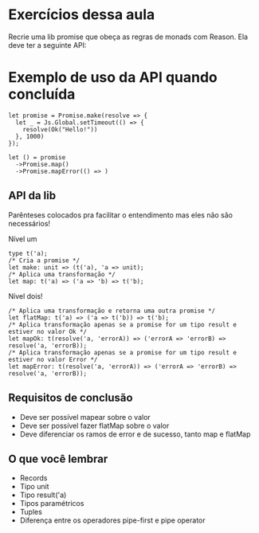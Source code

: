 # Exercícios dessa aula


Recrie uma lib promise que obeça as regras de monads com Reason.
Ela deve ter a seguinte API:

# Exemplo de uso da API quando concluída
```
let promise = Promise.make(resolve => {
  let _ = Js.Global.setTimeout(() => {
    resolve(Ok("Hello!"))
  }, 1000)
});

let () = promise
  ->Promise.map()
  ->Promise.mapError(() => )
```

## API da lib

Parênteses colocados pra facilitar o entendimento mas eles não são necessários!

Nível um
```reason
type t('a);
/* Cria a promise */
let make: unit => (t('a), 'a => unit);
/* Aplica uma transformação */
let map: t('a) => ('a => 'b) => t('b);
```

Nível dois!
```reason
/* Aplica uma transformação e retorna uma outra promise */
let flatMap: t('a) => ('a => t('b)) => t('b);
/* Aplica transformação apenas se a promise for um tipo result e estiver no valor Ok */
let mapOk: t(resolve('a, 'errorA)) => ('errorA => 'errorB) => resolve('a, 'errorB));
/* Aplica transformação apenas se a promise for um tipo result e estiver no valor Error */
let mapError: t(resolve('a, 'errorA)) => ('errorA => 'errorB) => resolve('a, 'errorB));
```

## Requisitos de conclusão
- Deve ser possível mapear sobre o valor
- Deve ser possível fazer flatMap sobre o valor
- Deve diferenciar os ramos de error e de sucesso, tanto map e flatMap

## O que você lembrar
- Records
- Tipo unit
- Tipo result('a)
- Tipos paramétricos 
- Tuples
- Diferença entre os operadores pipe-first e pipe operator